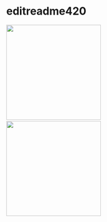 # editreadme420
<img src="https://github.com/nasir82/editreadme420/assets/106889332/b0705d4a-50f3-4730-b560-775d9f9d5eb9" width="250"> &nbsp; &nbsp; &nbsp; &nbsp; &nbsp; &nbsp; &nbsp; &nbsp; &nbsp; &nbsp; &nbsp; &nbsp; <img src="https://github.com/nasir82/editreadme420/assets/106889332/6e9cba90-9b09-4168-8706-87854b189e33" width="250">
